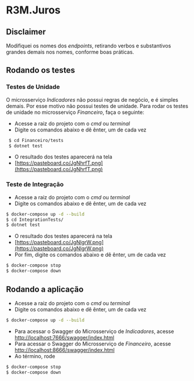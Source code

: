 # R3M.Juros

## Disclaimer
Modifiquei os nomes dos _endpoints_, retirando verbos e substantivos grandes demais nos nomes, conforme boas práticas.

## Rodando os testes

### Testes de Unidade
O microsserviço _Indicadores_ não possui regras de negócio, e é simples demais. Por esse motivo não possui testes de unidade.
Para rodar os testes de unidade no microsserviço _Financeiro_, faça o seguinte:
- Acesse a raiz do projeto com o _cmd_ ou _terminal_
- Digite os comandos abaixo e dê ênter, um de cada vez
```sh 
 $ cd Financeiro/tests
 $ dotnet test
```
- O resultado dos testes aparecerá na tela
- [https://pasteboard.co/JgNhrfT.png](https://pasteboard.co/JgNhrfT.png)

### Teste de Integração

- Acesse a raiz do projeto com o _cmd_ ou _terminal_
- Digite os comandos abaixo e dê ênter, um de cada vez
```sh
$ docker-compose up -d --build 
$ cd IntegrationTests/
$ dotnet test
```
- O resultado dos testes aparecerá na tela
- [https://pasteboard.co/JgNlgrW.png](https://pasteboard.co/JgNlgrW.png)
- Por fim, digite os comandos abaixo e dê ênter, um de cada vez
```sh
$ docker-compose stop
$ docker-compose down
```

## Rodando a aplicação
- Acesse a raiz do projeto com o _cmd_ ou _terminal_
- Digite os comandos abaixo e dê ênter, um de cada vez
```sh
$ docker-compose up -d --build 
```
- Para acessar o Swagger do Microsserviço de _Indicadores_, acesse [http://localhost:7666/swagger/index.html](http://localhost:7666/swagger/index.html)
- Para acessar o Swagger do Microsserviço de _Financeiro_, acesse [http://localhost:8666/swagger/index.html](http://localhost:8666/swagger/index.html)
- Ao término, rode
```sh
$ docker-compose stop
$ docker-compose down
```